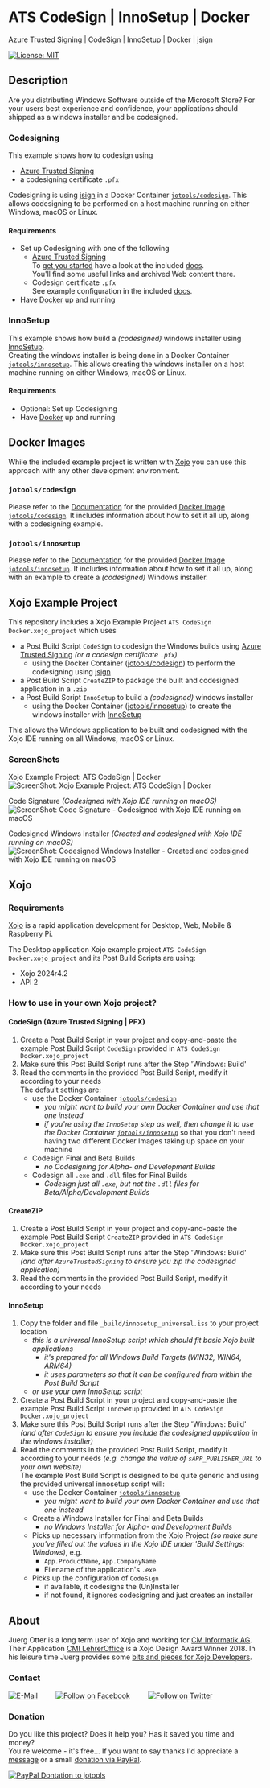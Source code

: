 # ATS CodeSign | InnoSetup | Docker
Azure Trusted Signing | CodeSign | InnoSetup | Docker | jsign

[![License: MIT](https://img.shields.io/badge/License-MIT-green.svg)](LICENSE)

## Description
Are you distributing Windows Software outside of the Microsoft Store? For your users best experience and confidence, your applications should shipped as a windows installer and be codesigned.

### Codesigning
This example shows how to codesign using 
- [Azure Trusted Signing](https://azure.microsoft.com/en-us/products/trusted-signing)
- a codesigning certificate `.pfx`

Codesigning is using [jsign](https://github.com/ebourg/jsign) in a Docker Container [`jotools/codesign`](https://hub.docker.com/r/jotools/codesign). This allows codesigning to be performed on a host machine running on either Windows, macOS or Linux.

#### Requirements

- Set up Codesigning with one of the following
  - [Azure Trusted Signing](https://azure.microsoft.com/en-us/products/trusted-signing)  
    To [get you started]((https://learn.microsoft.com/en-us/azure/trusted-signing/quickstart)) have a look at the included [docs](./docs/).  
    You'll find some useful links and archived Web content there.
  - Codesign certificate `.pfx`  
    See example configuration in the included [docs](./docs/).
- Have [Docker](https://www.docker.com/products/docker-desktop/) up and running

### InnoSetup
This example shows how build a *(codesigned)* windows installer using [InnoSetup](https://jrsoftware.org/isinfo.php).  
Creating the windows installer is being done in a Docker Container [`jotools/innosetup`](https://hub.docker.com/r/jotools/innosetup). This allows creating the windows installer on a host machine running on either Windows, macOS or Linux.

#### Requirements

- Optional: Set up Codesigning
- Have [Docker](https://www.docker.com/products/docker-desktop/) up and running


## Docker Images

While the included example project is written with [Xojo](https://www.xojo.com/) you can use this approach with any other development environment.

### `jotools/codesign`

Please refer to the [Documentation](./dockerimage/codesign/) for the provided [Docker Image `jotools/codesign`](./dockerimage/codesign/). It includes information about how to set it all up, along with a codesigning example.

### `jotools/innosetup`

Please refer to the [Documentation](./dockerimage/innosetup/) for the provided [Docker Image `jotools/innosetup`](./dockerimage/innosetup/). It includes information about how to set it all up, along with an example to create a *(codesigned)* Windows installer.

## Xojo Example Project

This repository includes a Xojo Example Project `ATS CodeSign Docker.xojo_project` which uses
- a Post Build Script `CodeSign` to codesign the Windows builds using [Azure Trusted Signing](https://azure.microsoft.com/en-us/products/trusted-signing) *(or a codesign certificate `.pfx`)*
  - using the Docker Container ([jotools/codesign](https://hub.docker.com/r/jotools/codesign)) to perform the codesigning using [jsign](https://github.com/ebourg/jsign)
- a Post Build Script `CreateZIP` to package the built and codesigned application in a `.zip`
- a Post Build Script `InnoSetup` to build a *(codesigned)* windows installer
  - using the Docker Container ([jotools/innosetup](https://hub.docker.com/r/jotools/innosetup)) to create the windows installer with [InnoSetup](https://jrsoftware.org/isinfo.php)

This allows the Windows application to be built and codesigned with the Xojo IDE running on all Windows, macOS or Linux.

### ScreenShots

Xojo Example Project: ATS CodeSign | Docker  
![ScreenShot: Xojo Example Project: ATS CodeSign | Docker](screenshots/xojo-example-project.png?raw=true)

Code Signature *(Codesigned with Xojo IDE running on macOS)*
![ScreenShot: Code Signature - Codesigned with Xojo IDE running on macOS](screenshots/code-signature.png?raw=true)

Codesigned Windows Installer *(Created and codesigned with Xojo IDE running on macOS)*
![ScreenShot: Codesigned Windows Installer - Created and codesigned with Xojo IDE running on macOS](screenshots/codesigned-Installer.png?raw=true)


## Xojo
### Requirements
[Xojo](https://www.xojo.com/) is a rapid application development for Desktop, Web, Mobile & Raspberry Pi.  

The Desktop application Xojo example project `ATS CodeSign Docker.xojo_project` and its Post Build Scripts are using:
- Xojo 2024r4.2
- API 2

### How to use in your own Xojo project?

#### CodeSign (Azure Trusted Signing | PFX)
1. Create a Post Build Script in your project and copy-and-paste the example Post Build Script `CodeSign` provided in `ATS CodeSign Docker.xojo_project`
2. Make sure this Post Build Script runs after the Step 'Windows: Build'
3. Read the comments in the provided Post Build Script, modify it according to your needs  
   The default settings are:
   - use the Docker Container [`jotools/codesign`](https://hub.docker.com/r/jotools/codesign)
     - *you might want to build your own Docker Container and use that one instead*
     - *if you're using the `InnoSetup` step as well, then change it to use the Docker Container [`jotools/innosetup`](https://hub.docker.com/r/jotools/innosetup)* so that you don't need having two different Docker Images taking up space on your machine
   - Codesign Final and Beta Builds
     - *no Codesigning for Alpha- and Development Builds*
   - Codesign all `.exe` and `.dll` files for Final Builds
     - *Codesign just all `.exe`, but not the `.dll` files for Beta/Alpha/Development Builds*

#### CreateZIP

1. Create a Post Build Script in your project and copy-and-paste the example Post Build Script `CreateZIP` provided in `ATS CodeSign Docker.xojo_project`
2. Make sure this Post Build Script runs after the Step 'Windows: Build' *(and after `AzureTrustedSigning` to ensure you zip the codesigned application)*
3. Read the comments in the provided Post Build Script, modify it according to your needs

#### InnoSetup

1. Copy the folder and file `_build/innosetup_universal.iss` to your project location
   - *this is a universal InnoSetup script which should fit basic Xojo built applications*
     - *it's prepared for all Windows Build Targets (WIN32, WIN64, ARM64)*
     - *it uses parameters so that it can be configured from within the Post Build Script*
   - *or use your own InnoSetup script*
2. Create a Post Build Script in your project and copy-and-paste the example Post Build Script `InnoSetup` provided in `ATS CodeSign Docker.xojo_project`
3. Make sure this Post Build Script runs after the Step 'Windows: Build' *(and after `CodeSign` to ensure you include the codesigned application in the windows installer)*
4. Read the comments in the provided Post Build Script, modify it according to your needs *(e.g. change the value of `sAPP_PUBLISHER_URL` to your own website)*  
   The example Post Build Script is designed to be quite generic and using the provided universal innosetup script will:
   - use the Docker Container [`jotools/innosetup`](https://hub.docker.com/r/jotools/innosetup)
     - *you might want to build your own Docker Container and use that one instead*
   - Create a Windows Installer for Final and Beta Builds
     - *no Windows Installer for Alpha- and Development Builds*
   - Picks up necessary information from the Xojo Project *(so make sure you've filled out the values in the Xojo IDE under 'Build Settings: Windows)*, e.g.
     - `App.ProductName`, `App.CompanyName`
     - Filename of the application's `.exe`
   - Picks up the configuration of `CodeSign`
     - if available, it codesigns the (Un)Installer
     - if not found, it ignores codesigning and just creates an installer

## About
Juerg Otter is a long term user of Xojo and working for [CM Informatik AG](https://cmiag.ch/). Their Application [CMI LehrerOffice](https://cmi-bildung.ch/) is a Xojo Design Award Winner 2018. In his leisure time Juerg provides some [bits and pieces for Xojo Developers](https://www.jo-tools.ch/).


### Contact
[![E-Mail](https://img.shields.io/static/v1?style=social&label=E-Mail&message=xojo@jo-tools.ch)](mailto:xojo@jo-tools.ch)
&emsp;&emsp;
[![Follow on Facebook](https://img.shields.io/static/v1?style=social&logo=facebook&label=Facebook&message=juerg.otter)](https://www.facebook.com/juerg.otter)
&emsp;&emsp;
[![Follow on Twitter](https://img.shields.io/twitter/follow/juergotter?style=social)](https://twitter.com/juergotter)

### Donation
Do you like this project? Does it help you? Has it saved you time and money?  
You're welcome - it's free... If you want to say thanks I'd appreciate a [message](mailto:xojo@jo-tools.ch) or a small [donation via PayPal](https://paypal.me/jotools).  

[![PayPal Dontation to jotools](https://img.shields.io/static/v1?style=social&logo=paypal&label=PayPal&message=jotools)](https://paypal.me/jotools)
